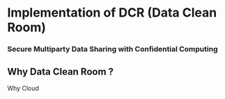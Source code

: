 # Implementation of DCR (Data Clean Room)

### Secure Multiparty Data Sharing with Confidential Computing
 
 Why Data Clean Room ?
 - 

 Why Cloud 
